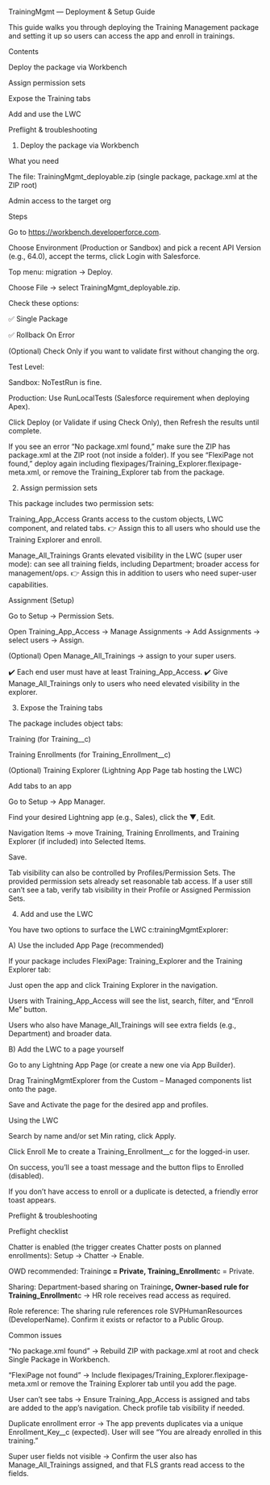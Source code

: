 TrainingMgmt — Deployment & Setup Guide

This guide walks you through deploying the Training Management package and setting it up so users can access the app and enroll in trainings.

Contents

Deploy the package via Workbench

Assign permission sets

Expose the Training tabs

Add and use the LWC

Preflight & troubleshooting

1. Deploy the package via Workbench

What you need

The file: TrainingMgmt_deployable.zip (single package, package.xml at the ZIP root)

Admin access to the target org

Steps

Go to https://workbench.developerforce.com.

Choose Environment (Production or Sandbox) and pick a recent API Version (e.g., 64.0), accept the terms, click Login with Salesforce.

Top menu: migration → Deploy.

Choose File → select TrainingMgmt_deployable.zip.

Check these options:

✅ Single Package

✅ Rollback On Error

(Optional) Check Only if you want to validate first without changing the org.

Test Level:

Sandbox: NoTestRun is fine.

Production: Use RunLocalTests (Salesforce requirement when deploying Apex).

Click Deploy (or Validate if using Check Only), then Refresh the results until complete.

If you see an error “No package.xml found,” make sure the ZIP has package.xml at the ZIP root (not inside a folder).
If you see “FlexiPage not found,” deploy again including flexipages/Training_Explorer.flexipage-meta.xml, or remove the Training_Explorer tab from the package.

2. Assign permission sets

This package includes two permission sets:

Training_App_Access
Grants access to the custom objects, LWC component, and related tabs.
👉 Assign this to all users who should use the Training Explorer and enroll.

Manage_All_Trainings
Grants elevated visibility in the LWC (super user mode): can see all training fields, including Department; broader access for management/ops.
👉 Assign this in addition to users who need super-user capabilities.

Assignment (Setup)

Go to Setup → Permission Sets.

Open Training_App_Access → Manage Assignments → Add Assignments → select users → Assign.

(Optional) Open Manage_All_Trainings → assign to your super users.

✔️ Each end user must have at least Training_App_Access.
✔️ Give Manage_All_Trainings only to users who need elevated visibility in the explorer.

3. Expose the Training tabs

The package includes object tabs:

Training (for Training\_\_c)

Training Enrollments (for Training_Enrollment\_\_c)

(Optional) Training Explorer (Lightning App Page tab hosting the LWC)

Add tabs to an app

Go to Setup → App Manager.

Find your desired Lightning app (e.g., Sales), click the ▼, Edit.

Navigation Items → move Training, Training Enrollments, and Training Explorer (if included) into Selected Items.

Save.

Tab visibility can also be controlled by Profiles/Permission Sets. The provided permission sets already set reasonable tab access. If a user still can’t see a tab, verify tab visibility in their Profile or Assigned Permission Sets.

4. Add and use the LWC

You have two options to surface the LWC c:trainingMgmtExplorer:

A) Use the included App Page (recommended)

If your package includes FlexiPage: Training_Explorer and the Training Explorer tab:

Just open the app and click Training Explorer in the navigation.

Users with Training_App_Access will see the list, search, filter, and “Enroll Me” button.

Users who also have Manage_All_Trainings will see extra fields (e.g., Department) and broader data.

B) Add the LWC to a page yourself

Go to any Lightning App Page (or create a new one via App Builder).

Drag TrainingMgmtExplorer from the Custom – Managed components list onto the page.

Save and Activate the page for the desired app and profiles.

Using the LWC

Search by name and/or set Min rating, click Apply.

Click Enroll Me to create a Training_Enrollment\_\_c for the logged-in user.

On success, you’ll see a toast message and the button flips to Enrolled (disabled).

If you don’t have access to enroll or a duplicate is detected, a friendly error toast appears.

Preflight & troubleshooting

Preflight checklist

Chatter is enabled (the trigger creates Chatter posts on planned enrollments):
Setup → Chatter → Enable.

OWD recommended: Training**c = Private, Training_Enrollment**c = Private.

Sharing: Department-based sharing on Training**c, Owner-based rule for Training_Enrollment**c → HR role receives read access as required.

Role reference: The sharing rule references role SVPHumanResources (DeveloperName). Confirm it exists or refactor to a Public Group.

Common issues

“No package.xml found” → Rebuild ZIP with package.xml at root and check Single Package in Workbench.

“FlexiPage not found” → Include flexipages/Training_Explorer.flexipage-meta.xml or remove the Training Explorer tab until you add the page.

User can’t see tabs → Ensure Training_App_Access is assigned and tabs are added to the app’s navigation. Check profile tab visibility if needed.

Duplicate enrollment error → The app prevents duplicates via a unique Enrollment_Key\_\_c (expected). User will see “You are already enrolled in this training.”

Super user fields not visible → Confirm the user also has Manage_All_Trainings assigned, and that FLS grants read access to the fields.
